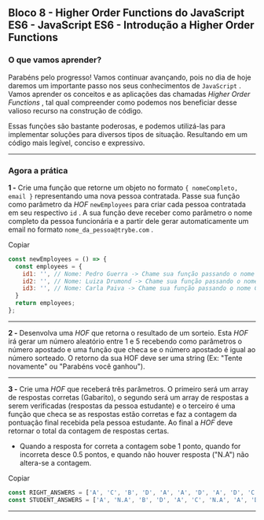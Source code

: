 ## Bloco 8 - Higher Order Functions do JavaScript ES6 - JavaScript ES6 - Introdução a Higher Order Functions

### O que vamos aprender?

Parabéns pelo progresso! Vamos continuar avançando, pois no dia de hoje daremos um importante passo nos seus conhecimentos de  `JavaScript`  . Vamos aprender os conceitos e as aplicações das chamadas  _Higher Order Functions_ , tal qual compreender como podemos nos beneficiar desse valioso recurso na construção de código.

Essas funções são bastante poderosas, e podemos utilizá-las para implementar soluções para diversos tipos de situação. Resultando em um código mais legível, conciso e expressivo.

----------

### Agora a prática

**1 -** Crie uma função que retorne um objeto no formato  `{ nomeCompleto, email }`  representando uma nova pessoa contratada. Passe sua função como parâmetro da  _HOF_ `newEmployees`  para criar cada pessoa contratada em seu respectivo  `id`  . A sua função deve receber como parâmetro o nome completo da pessoa funcionária e a partir dele gerar automaticamente um email no formato  `nome_da_pessoa@trybe.com`  .

Copiar

```javascript
const newEmployees = () => {
  const employees = {
    id1: '', // Nome: Pedro Guerra -> Chame sua função passando o nome Pedro Guerra como parâmetro, substituindo as aspas
    id2: '', // Nome: Luiza Drumond -> Chame sua função passando o nome Luiza Drumond como parâmetro, substituindo as aspas
    id3: '', // Nome: Carla Paiva -> Chame sua função passando o nome Carla Paiva como parâmetro, substituindo as aspas
  }
  return employees;
};
```

----------

**2 -** Desenvolva uma  _HOF_ que retorna o resultado de um sorteio. Esta  _HOF_ irá gerar um número aleatório entre 1 e 5 recebendo como parâmetros o número apostado e uma função que checa se o número apostado é igual ao número sorteado. O retorno da sua HOF deve ser uma string (Ex: "Tente novamente" ou "Parabéns você ganhou").

----------

**3 -** Crie uma  _HOF_ que receberá três parâmetros. O primeiro será um array de respostas corretas (Gabarito), o segundo será um array de respostas a serem verificadas (respostas da pessoa estudante) e o terceiro é uma função que checa se as respostas estão corretas e faz a contagem da pontuação final recebida pela pessoa estudante. Ao final a  _HOF_ deve retornar o total da contagem de respostas certas.

-   Quando a resposta for correta a contagem sobe 1 ponto, quando for incorreta desce 0.5 pontos, e quando não houver resposta ("N.A") não altera-se a contagem.

Copiar

```javascript
const RIGHT_ANSWERS = ['A', 'C', 'B', 'D', 'A', 'A', 'D', 'A', 'D', 'C'];
const STUDENT_ANSWERS = ['A', 'N.A', 'B', 'D', 'A', 'C', 'N.A', 'A', 'D', 'B'];
```

----------